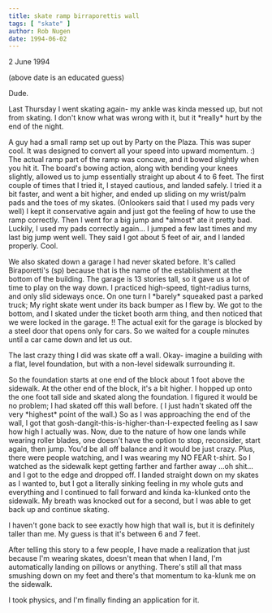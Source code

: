 ```yaml
---
title: skate ramp birraporettis wall
tags: [ "skate" ]
author: Rob Nugen
date: 1994-06-02
---
```


<p class=date>2 June 1994</p>

<p class=note>(above date is an educated guess)</p>

<p>Dude.</p>

<p>Last Thursday I went skating again-  my ankle was kinda messed up, but not from
skating.   I don't know what was wrong with it, but it *really* hurt by the
end of the night.</p>

<p>A guy had a small ramp set up out by Party on the Plaza.  This was super cool.
It was designed to convert all your speed into upward momentum.  :)   The 
actual ramp part of the ramp was concave, and it bowed slightly when you hit
it.   The board's bowing action, along with bending your knees slightly, 
allowed us to jump essentially straight up about 4 to 6 feet.  The first couple
of times that I tried it, I stayed cautious, and landed safely.   I tried it 
a bit faster, and went a bit higher, and ended up sliding on my wrist/palm 
pads and the toes of my skates.  (Onlookers said that I used my pads very well)
I kept it conservative again and just got the feeling of how to use the ramp
correctly.  Then I went for a big jump and *almost* ate it pretty bad.  
Luckily, I used my pads correctly again...  I jumped a few last times and my
last big jump went well.   They said I got about 5 feet of air, and I landed
properly.   Cool.</p>

<p>We also skated down a garage I had never skated before.  It's called
Biraporetti's (sp) because that is the name of the establishment at the bottom
of the building.   The garage is 13 stories tall, so it gave us a lot of time
to play on the way down.   I practiced high-speed, tight-radius turns, and 
only slid sideways once.  On one turn I *barely* squeaked past a parked truck;
My right skate went under its back bumper as I flew by.    We got to the
bottom, and I skated under the ticket booth arm thing, and then noticed that 
we were locked in the garage.  !!  The actual exit for the garage is blocked
by a steel door that opens only for cars.  So we waited for a couple minutes
until a car came down and let us out.</p>

<p>The last crazy thing I did was skate off a wall.  Okay- imagine a
building with a flat, level foundation, but with a non-level sidewalk
surrounding it.</p>

<p>So the foundation starts at one end of the block about 1 foot above the
sidewalk.  At the other end of the block, it's a bit higher.   I hopped up
onto the one foot tall side and skated along the foundation.  I figured it 
would be no problem; I had skated off this wall before.  ( I just hadn't
skated off the very *highest* point of the wall.)   So as I was approaching
the end of the wall, I got that gosh-dangit-this-is-higher-than-I-expected
feeling as I saw how high I actually was.  Now, due to the nature of how 
one lands while wearing roller blades, one doesn't have the option to stop,
reconsider, start again, then jump.   You'd be all off balance and it would
be just crazy.  Plus, there were people watching, and I was wearing my 
NO FEAR t-shirt.   So I watched as the sidewalk kept getting farther and 
farther away ...oh shit... and I got to the edge and dropped off.   
I landed straight down on my skates as I wanted to, but I got a literally
sinking feeling in my whole guts and everything and I continued to fall
forward and kinda ka-klunked onto the sidewalk.  My breath was knocked out
for a second, but I was able to get back up and continue skating.</p>

<p>I haven't gone back to see exactly how high that wall is, but it is
definitely taller than me.  My guess is that it's between 6 and 7 feet.</p>

<p>After telling this story to a few people, I have made a realization that
just because I'm wearing skates, doesn't mean that when I land, I'm 
automatically landing on pillows or anything.  There's still all that mass
smushing down on my feet and there's that momentum to ka-klunk me on the
sidewalk.</p>

<p>I took physics, and I'm finally finding an application for it.</p>
